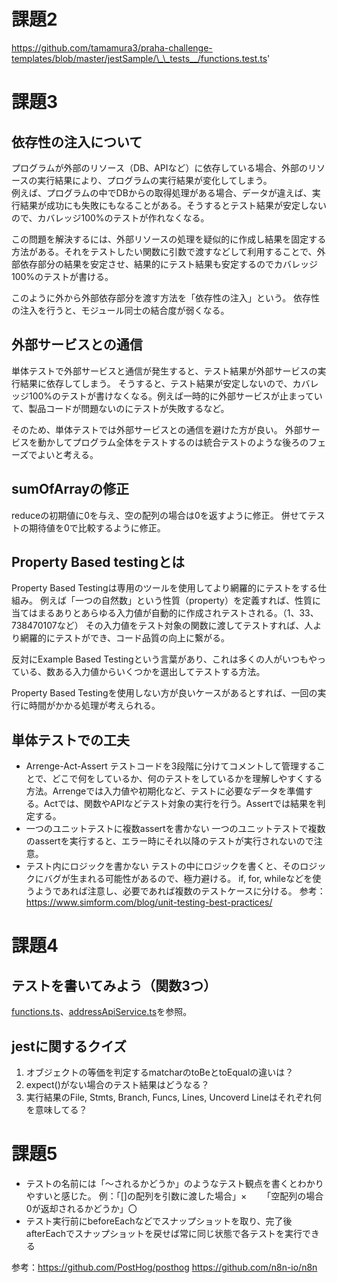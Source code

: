 # 課題2
https://github.com/tamamura3/praha-challenge-templates/blob/master/jestSample/\_\_tests__/functions.test.ts'
# 課題3
## 依存性の注入について
プログラムが外部のリソース（DB、APIなど）に依存している場合、外部のリソースの実行結果により、プログラムの実行結果が変化してしまう。  
例えば、プログラムの中でDBからの取得処理がある場合、データが違えば、実行結果が成功にも失敗にもなることがある。そうするとテスト結果が安定しないので、カバレッジ100%のテストが作れなくなる。

この問題を解決するには、外部リソースの処理を疑似的に作成し結果を固定する方法がある。それをテストしたい関数に引数で渡すなどして利用することで、外部依存部分の結果を安定させ、結果的にテスト結果も安定するのでカバレッジ100%のテストが書ける。

このように外から外部依存部分を渡す方法を「依存性の注入」という。
依存性の注入を行うと、モジュール同士の結合度が弱くなる。

## 外部サービスとの通信
単体テストで外部サービスと通信が発生すると、テスト結果が外部サービスの実行結果に依存してしまう。
そうすると、テスト結果が安定しないので、カバレッジ100%のテストが書けなくなる。例えば一時的に外部サービスが止まっていて、製品コードが問題ないのにテストが失敗するなど。

そのため、単体テストでは外部サービスとの通信を避けた方が良い。
外部サービスを動かしてプログラム全体をテストするのは統合テストのような後ろのフェーズでよいと考える。

## sumOfArrayの修正
reduceの初期値に0を与え、空の配列の場合は0を返すように修正。
併せてテストの期待値を0で比較するように修正。

## Property Based testingとは
Property Based Testingは専用のツールを使用してより網羅的にテストをする仕組み。
例えば「一つの自然数」という性質（property）を定義すれば、性質に当てはまるありとあらゆる入力値が自動的に作成されテストされる。（1、33、738470107など）
その入力値をテスト対象の関数に渡してテストすれば、人より網羅的にテストができ、コード品質の向上に繋がる。

反対にExample Based Testingという言葉があり、これは多くの人がいつもやっている、数ある入力値からいくつかを選出してテストする方法。

Property Based Testingを使用しない方が良いケースがあるとすれば、一回の実行に時間がかかる処理が考えられる。

## 単体テストでの工夫
- Arrenge-Act-Assert
テストコードを3段階に分けてコメントして管理することで、どこで何をしているか、何のテストをしているかを理解しやすくする方法。Arrengeでは入力値や初期化など、テストに必要なデータを準備する。Actでは、関数やAPIなどテスト対象の実行を行う。Assertでは結果を判定する。
- 一つのユニットテストに複数assertを書かない
一つのユニットテストで複数のassertを実行すると、エラー時にそれ以降のテストが実行されないので注意。
- テスト内にロジックを書かない
テストの中にロジックを書くと、そのロジックにバグが生まれる可能性があるので、極力避ける。
if, for, whileなどを使うようであれば注意し、必要であれば複数のテストケースに分ける。
参考：https://www.simform.com/blog/unit-testing-best-practices/

# 課題4
## テストを書いてみよう（関数3つ）
[functions.ts](https://github.com/tamamura3/praha-challenge/blob/main/test/1_test_jest/functions.ts)、[addressApiService.ts](https://github.com/tamamura3/praha-challenge/blob/main/test/1_test_jest/addressApiService.ts)を参照。

## jestに関するクイズ
1. オブジェクトの等価を判定するmatcharのtoBeとtoEqualの違いは？
2. expect()がない場合のテスト結果はどうなる？
3. 実行結果のFile, Stmts, Branch, Funcs, Lines, Uncoverd Lineはそれぞれ何を意味してる？

# 課題5
- テストの名前には「～されるかどうか」のようなテスト観点を書くとわかりやすいと感じた。
例：「[]の配列を引数に渡した場合」×
　　「空配列の場合0が返却されるかどうか」〇
- テスト実行前にbeforeEachなどでスナップショットを取り、完了後afterEachでスナップショットを戻せば常に同じ状態で各テストを実行できる

参考：https://github.com/PostHog/posthog
https://github.com/n8n-io/n8n
